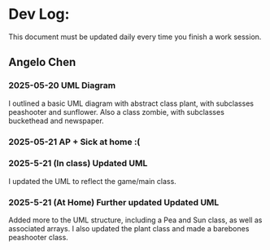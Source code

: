 # Dev Log:

This document must be updated daily every time you finish a work session.

## Angelo Chen

### 2025-05-20 UML Diagram
 I outlined a basic UML diagram with abstract class plant, with subclasses peashooter and sunflower. Also a class zombie, with subclasses buckethead and newspaper.

### 2025-05-21 AP + Sick at home :(

### 2025-5-21 (In class) Updated UML
 I updated the UML to reflect the game/main class.

### 2025-5-21 (At Home) Further updated Updated UML
 Added more to the UML structure, including a Pea and Sun class, as well as associated arrays. I also updated the plant class and made a barebones peashooter class. 
